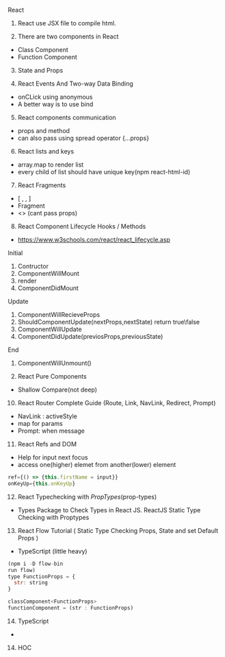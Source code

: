 React

1. React use JSX file to compile html.

2. There are two components in React
 
  * Class Component
  * Function Component

3. State and Props

4. React Events And Two-way Data Binding
* onCLick using anonymous
* A better way is to use bind

5. React components communication
* props and method
* can also pass using spread operator {...props}

6. React lists and keys
* array.map to render list
* every child of list should have unique key(npm react-html-id)

7. React Fragments
* [ , , ] 
* Fragment
* <> (cant pass props)

8. React Component Lifecycle Hooks / Methods
* https://www.w3schools.com/react/react_lifecycle.asp

Initial 
  1. Contructor
  2. ComponentWillMount
  3. render
  4. ComponentDidMount

Update
  1. ComponentWillRecieveProps
  2. ShouldComponentUpdate(nextProps,nextState) return true\false
  3. ComponentWillUpdate
  4. ComponentDidUpdate(previosProps,previousState)

End
  1. ComponentWillUnmount()


9. React Pure Components
* Shallow Compare(not deep)

10. React Router Complete Guide (Route, Link, NavLink, Redirect, Prompt)
* NavLink : activeStyle
* map for params
* Prompt: when message

11. React Refs and DOM
* Help for input next focus
* access one(higher) elemet from another(lower) element
```javascript
ref={() => {this.firstName = input}}
onKeyUp={this.onKeyUp}
```

12. React Typechecking with *PropTypes*(prop-types)
* Types Package to Check Types in React JS.  ReactJS Static Type Checking with Proptypes 

13. React Flow Tutorial ( Static Type Checking Props, State and set Default Props )
* TypeScrtipt (little heavy)
```javascript
(npm i -D flow-bin
run flow)
type FunctionProps = {
  str: string
}

classComponent<FunctionProps>
functionComponent = (str : FunctionProps) 
```
14. TypeScript
*

14. HOC
